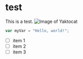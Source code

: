 # test
This is a test.
![Image of Yaktocat](https://octodex.github.com/images/yaktocat.png)
``` javascript
var myVar = "Hello, world!";
```

- [ ] item 1
- [ ] item 2
- [ ] item 3
